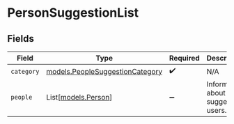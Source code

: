 # PersonSuggestionList


## Fields

| Field                                                                    | Type                                                                     | Required                                                                 | Description                                                              |
| ------------------------------------------------------------------------ | ------------------------------------------------------------------------ | ------------------------------------------------------------------------ | ------------------------------------------------------------------------ |
| `category`                                                               | [models.PeopleSuggestionCategory](../models/peoplesuggestioncategory.md) | :heavy_check_mark:                                                       | N/A                                                                      |
| `people`                                                                 | List[[models.Person](../models/person.md)]                               | :heavy_minus_sign:                                                       | Information about suggested users.                                       |